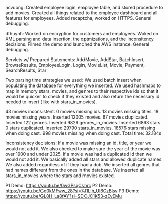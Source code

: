 ncvuong: Created employee login, employee table, and stored procedure to add movies. Created all things related to the employee dashboard and all features for employees. Added recaptcha, worked on HTTPS. General debugging.

dfhuynh: Worked on encryption for customers and employees. Woked on XML parsing and data insertion, the optmizations, and the inconsitency decisions. Filmed the demo and launched the AWS instance. General debugging.

Servlets w/ Prepared Statements: AddMovie, AddStar, BatchInsert, BrowseResults, EmployeeLogin, Login, MovieList, Movie, Payment, SearchResults, Star

Two parsing time strategies we used: We used batch insert when populating the database for everything we inserted. We used hashmaps to map in memory stars, movies, and genres to their respective ids so that it would be quicker to check if they existed and also return the necessary id needed to insert (like with stars_in_movies).

43 movies inconsistent.
0 movies missing ids.
13 movies missing titles.
18 movies missing years.
Inserted 12005 movies.
67 movies duplicated.
Inserted 122 genres.
Inserted 9826 genres_in_movies.
Inserted 6863 stars.
0 stars duplicated.
Inserted 29790 stars_in_movies.
18576 stars missing when doing cast.
998 movies missing when doing cast.
Total time: 32.184s

Inconsistency decisions: If a movie was missing an id, title, or year we would not add it. We also checked to make sure the year of the movie was over 1900 and under 2025. If a movie was had a duplicated id then we would not add it. We basically added all stars and allowed duplicate names. We also added regardless of if they had a dob. We inserted all genres that had names different from the ones in the database. We inserted all stars_in_movies where the stars and movies existed.

P1 Demo: https://youtu.be/0wGPsqCshrc
P2 Demo: https://youtu.be/Gq0kMFww_28?si=7J1Llh_UI6GzBlsv
P3 Demo: https://youtu.be/GL8H_La8fAY?si=SDCJC1K53-zEvEMu
